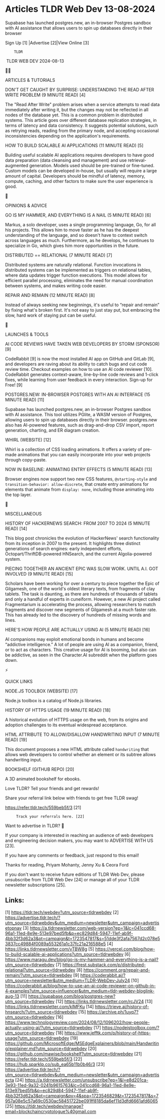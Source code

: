 # Articles TLDR Web Dev 13-08-2024

Supabase has launched postgres.new, an in-browser Postgres sandbox
with AI assistance that allows users to spin up databases directly in
their browser  

 Sign Up [1] |Advertise [2]|View Online [3] 

		TLDR 

 TLDR WEB DEV 2024-08-13

🧑‍💻 

ARTICLES & TUTORIALS

 DON'T GET CAUGHT BY SURPRISE: UNDERSTANDING THE READ AFTER WRITE
PROBLEM (9 MINUTE READ) [4] 

 The "Read After Write" problem arises when a service attempts to read
data immediately after writing it, but the changes may not be
reflected in all nodes of the database yet. This is a common problem
in distributed systems. This article goes over different database
replication strategies, in terms of latency and data consistency. It
suggests potential solutions, such as retrying reads, reading from the
primary node, and accepting occasional inconsistencies depending on
the application's requirements. 

 HOW TO BUILD SCALABLE AI APPLICATIONS (11 MINUTE READ) [5] 

 Building useful scalable AI applications requires developers to have
good data preparation (data cleansing and management) and use
retrieval-augmented generation. Models used should be pre-trained or
fine-tuned. Custom models can be developed in-house, but usually will
require a large amount of capital. Developers should be mindful of
latency, memory, compute, caching, and other factors to make sure the
user experience is good. 

🧠 

OPINIONS & ADVICE

 GO IS MY HAMMER, AND EVERYTHING IS A NAIL (5 MINUTE READ) [6] 

 Markus, a solo developer, uses a single programming language, Go, for
all his projects. This allows him to move faster as he has the deepest
understanding of the language, and so doesn't have to context switch
across languages as much. Furthermore, as he develops, he continues to
specialize in Go, which gives him more opportunities in the future. 

 DISTRIBUTED == RELATIONAL (7 MINUTE READ) [7] 

 Distributed systems are naturally relational. Function invocations in
distributed systems can be implemented as triggers on relational
tables, where data updates trigger function executions. This model
allows for efficient parallel processing, eliminates the need for
manual coordination between systems, and makes writing code easier. 

 REPAIR AND REMAIN (12 MINUTE READ) [8] 

 Instead of always seeking new beginnings, it's useful to “repair
and remain” by fixing what's broken first. It's not easy to just
stay put, but embracing the slow, hard work of staying put can be
useful. 

🚀 

LAUNCHES & TOOLS

 AI CODE REVIEWS HAVE TAKEN WEB DEVELOPERS BY STORM (SPONSOR) [9] 

 CodeRabbit [9] is now the most installed AI app on GitHub and GitLab
[9], and developers are raving about its ability to catch bugs and cut
code review time. Checkout examples on how to use an AI code reviewer
[10]. CodeRabbit generates context-aware, line-by-line code reviews
and 1-click fixes, while learning from user feedback in every
interaction. Sign-up for Free! [9] 

 POSTGRES.NEW: IN-BROWSER POSTGRES WITH AN AI INTERFACE (15 MINUTE
READ) [11] 

 Supabase has launched postgres.new, an in-browser Postgres sandbox
with AI assistance. This tool utilizes PGlite, a WASM version of
Postgres, allowing users to spin up databases directly in their
browser. postgres.new also has AI-powered features, such as
drag-and-drop CSV import, report generation, charting, and ER diagram
creation. 

 WHIRL (WEBSITE) [12] 

 Whirl is a collection of CSS loading animations. It offers a variety
of pre-made animations that you can easily incorporate into your web
projects through copy-paste. 

 NOW IN BASELINE: ANIMATING ENTRY EFFECTS (5 MINUTE READ) [13] 

 Browser engines now support two new CSS features, `@starting-style`
and `transition-behavior: allow-discrete`, that create entry
animations for elements that animate from `display: none`, including
those animating into the top layer. 

🎁 

MISCELLANEOUS

 HISTORY OF HACKERNEWS SEARCH: FROM 2007 TO 2024 (5 MINUTE READ) [14] 

 This blog post chronicles the evolution of HackerNews' search
functionality from its inception in 2007 to the present. It highlights
three distinct generations of search engines: early independent
efforts, Octopart/ThriftDB-powered HNSearch, and the current
Algolia-powered system. 

 PIECING TOGETHER AN ANCIENT EPIC WAS SLOW WORK. UNTIL A.I. GOT
INVOLVED (9 MINUTE READ) [15] 

 Scholars have been working for over a century to piece together the
Epic of Gilgamesh, one of the world's oldest literary texts, from
fragments of clay tablets. The task is daunting, as there are hundreds
of thousands of tablets and only a handful of experts in cuneiform.
However, a new AI project called Fragmentarium is accelerating the
process, allowing researchers to match fragments and discover new
segments of Gilgamesh at a much faster rate. This has already led to
the discovery of hundreds of missing words and lines. 

 HERE'S HOW PEOPLE ARE ACTUALLY USING AI (5 MINUTE READ) [16] 

 AI companions may exploit emotional bonds in humans and become
“addictive intelligence.” A lot of people are using AI as a
companion, friend, or to act as characters. This creative usage for AI
is booming, but also can be addictive, as seen in the Character.AI
subreddit when the platform goes down. 

⚡ 

QUICK LINKS

 NODE.JS TOOLBOX (WEBSITE) [17] 

 Node.js toolbox is a catalog of Node.js libraries. 

 HISTORY OF HTTPS USAGE (19 MINUTE READ) [18] 

 A historical evolution of HTTPS usage on the web, from its origins
and adoption challenges to its eventual widespread acceptance. 

 HTML ATTRIBUTE TO ALLOW/DISALLOW HANDWRITING INPUT (7 MINUTE READ)
[19] 

 This document proposes a new HTML attribute called `handwriting` that
allows web developers to control whether an element or its subtree
allows handwriting input. 

 BOOKSHELF (GITHUB REPO) [20] 

 A 3D animated bookshelf for ebooks. 

Love TLDR? Tell your friends and get rewards!

 Share your referral link below with friends to get free TLDR swag! 

 https://refer.tldr.tech/559beb5f/3 [21] 

		 Track your referrals here. [22] 

Want to advertise in TLDR? 📰

 If your company is interested in reaching an audience of web
developers and engineering decision makers, you may want to ADVERTISE
WITH US [23]. 

 If you have any comments or feedback, just respond to this email! 

Thanks for reading, 
Priyam Mohanty, Jenny Xu & Ceora Ford 

If you don't want to receive future editions of TLDR Web Dev, please
unsubscribe from TLDR Web Dev [24] or manage all of your TLDR
newsletter subscriptions [25]. 

 

Links:
------
[1] https://tldr.tech/webdev?utm_source=tldrwebdev
[2] https://advertise.tldr.tech/?utm_source=tldrwebdev&utm_medium=newsletter&utm_campaign=advertisetopnav
[3] https://a.tldrnewsletter.com/web-version?ep=1&lc=041ccd68-96a1-11ed-8e9e-513e97bed5fb&p=ec829d84-5947-11ef-ab9f-4bb32f3d62a3&pt=campaign&t=1723547817&s=51dde3f2afa7567d2c078e53837cc49884f0089a553261a1c37fc21a216588e5
[4] https://links.tldrnewsletter.com/vTBW8g
[5] https://vercel.com/blog/how-to-build-scalable-ai-applications?utm_source=tldrwebdev
[6] https://www.maragu.dev/blog/go-is-my-hammer-and-everything-is-a-nail?utm_source=tldrwebdev
[7] https://frest.substack.com/p/distributed-relational?utm_source=tldrwebdev
[8] https://comment.org/repair-and-remain/?utm_source=tldrwebdev
[9] https://coderabbit.ai/?utm_source=newsletter&utm_medium=TLDR-WebDev-July24
[10] https://coderabbit.ai/blog/how-to-use-an-ai-code-reviewer-on-github-in-4-examples?utm_source=influencer&utm_medium=tldr-webdev-bloglink-aug-13
[11] https://supabase.com/blog/postgres-new?utm_source=tldrwebdev
[12] https://links.tldrnewsletter.com/rcJV24
[13] https://links.tldrnewsletter.com/klMFKu
[14] https://trieve.ai/history-of-hnsearch/?utm_source=tldrwebdev
[15] https://archive.ph/1uyq7?utm_source=tldrwebdev
[16] https://www.technologyreview.com/2024/08/12/1096202/how-people-actually-using-ai/?utm_source=tldrwebdev
[17] https://nodejstoolbox.com/?utm_source=tldrwebdev
[18] https://www.jefftk.com/p/history-of-https-usage?utm_source=tldrwebdev
[19] https://github.com/MicrosoftEdge/MSEdgeExplainers/blob/main/Handwriting/explainer.md?utm_source=tldrwebdev
[20] https://github.com/mawise/bookshelf?utm_source=tldrwebdev
[21] https://refer.tldr.tech/559beb5f/3
[22] https://hub.sparklp.co/sub_ea65b11b0b46/3
[23] https://advertise.tldr.tech/?utm_source=tldrwebdev&utm_medium=newsletter&utm_campaign=advertisecta
[24] https://a.tldrnewsletter.com/unsubscribe?ep=1&l=e8d201ca-3e93-11ed-9a32-0241b9615763&lc=041ccd68-96a1-11ed-8e9e-513e97bed5fb&p=ec829d84-5947-11ef-ab9f-4bb32f3d62a3&pt=campaign&pv=4&spa=1723546829&t=1723547817&s=7957a08e5c57a69c0530ac58451722be091ff8185da6ef11d3dfd6661afd6065
[25] https://tldr.tech/webdev/manage?email=blockchaincryptologue%40gmail.com